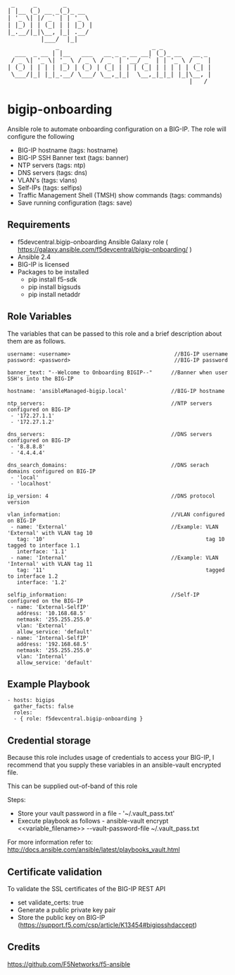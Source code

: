 <pre>
 _     _       _                                       
| |__ (_) __ _(_)_ __                                  
| '_ \| |/ _` | | '_ \                                 
| |_) | | (_| | | |_) |                                
|_.__/|_|\__, |_| .__/                                 
         |___/  |_|                                    
             _                         _ _             
  ___  _ __ | |__   ___   __ _ _ __ __| (_)_ __   __ _ 
 / _ \| '_ \| '_ \ / _ \ / _` | '__/ _` | | '_ \ / _` |
| (_) | | | | |_) | (_) | (_| | | | (_| | | | | | (_| |
 \___/|_| |_|_.__/ \___/ \__,_|_|  \__,_|_|_| |_|\__, |
                                                 |___/ 
</pre>

# bigip-onboarding
Ansible role to automate onboarding configuration on a BIG-IP. The role will configure the following
* BIG-IP hostname (tags: hostname)
* BIG-IP SSH Banner text (tags: banner)
* NTP servers (tags: ntp)
* DNS servers (tags: dns)
* VLAN's (tags: vlans)
* Self-IPs (tags: selfips)
* Traffic Management Shell (TMSH) show commands (tags: commands)
* Save running configuration (tags: save)

## Requirements
* f5devcentral.bigip-onboarding Ansible Galaxy role ( https://galaxy.ansible.com/f5devcentral/bigip-onboarding/ )
* Ansible 2.4
* BIG-IP is licensed
* Packages to be installed
  - pip install f5-sdk
  - pip install bigsuds
  - pip install netaddr

## Role Variables
The variables that can be passed to this role and a brief description about them are as follows.

```
username: <username>                                 //BIG-IP username
password: <password>                                 //BIG-IP password

banner_text: "--Welcome to Onboarding BIGIP--"      //Banner when user SSH's into the BIG-IP

hostname: 'ansibleManaged-bigip.local'              //BIG-IP hostname

ntp_servers:                                        //NTP servers configured on BIG-IP
 - '172.27.1.1'
 - '172.27.1.2'

dns_servers:                                        //DNS servers configured on BIG-IP
 - '8.8.8.8'
 - '4.4.4.4'

dns_search_domains:                                 //DNS serach domains configured on BIG-IP
 - 'local'
 - 'localhost'

ip_version: 4                                       //DNS protocol version

vlan_information:                                   //VLAN configured on BIG-IP
 - name: 'External'                                 //Example: VLAN 'External' with VLAN tag 10
   tag: '10'                                                   tag 10 tagged to interface 1.1
   interface: '1.1'                                 
 - name: 'Internal'                                 //Example: VLAN 'Internal' with VLAN tag 11 
   tag: '11'                                                   tagged to interface 1.2
   interface: '1.2'

selfip_information:                                 //Self-IP configured on the BIG-IP
 - name: 'External-SelfIP'                                        
   address: '10.168.68.5'                                         
   netmask: '255.255.255.0'
   vlan: 'External'
   allow_service: 'default'
 - name: 'Internal-SelfIP'
   address: '192.168.68.5'
   netmask: '255.255.255.0'
   vlan: 'Internal'
   allow_service: 'default'

```

## Example Playbook
```
- hosts: bigips
  gather_facts: false
  roles:
  - { role: f5devcentral.bigip-onboarding }

```

## Credential storage

Because this role includes usage of credentials to access your BIG-IP, I recommend that you supply these variables in an ansible-vault encrypted file.

This can be supplied out-of-band of this role

Steps:
- Store your vault password in a file - '~/.vault_pass.txt'
- Execute playbook as follows - ansible-vault encrypt <<variable_filename>> --vault-password-file ~/.vault_pass.txt

For more information refer to: http://docs.ansible.com/ansible/latest/playbooks_vault.html

## Certificate validation
To validate the SSL certificates of the BIG-IP REST API
- set validate_certs: true
- Generate a public private key pair
- Store the public key on BIG-IP (https://support.f5.com/csp/article/K13454#bigipsshdaccept)

## Credits
https://github.com/F5Networks/f5-ansible
